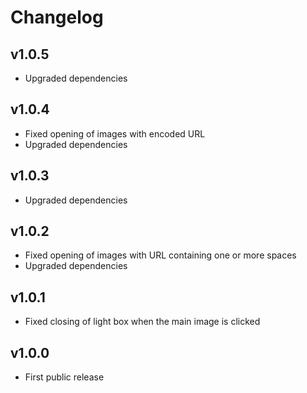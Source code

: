 # Changelog

## v1.0.5
- Upgraded dependencies

## v1.0.4
- Fixed opening of images with encoded URL
- Upgraded dependencies

## v1.0.3
- Upgraded dependencies

## v1.0.2
- Fixed opening of images with URL containing one or more spaces
- Upgraded dependencies

## v1.0.1
- Fixed closing of light box when the main image is clicked

## v1.0.0
- First public release
